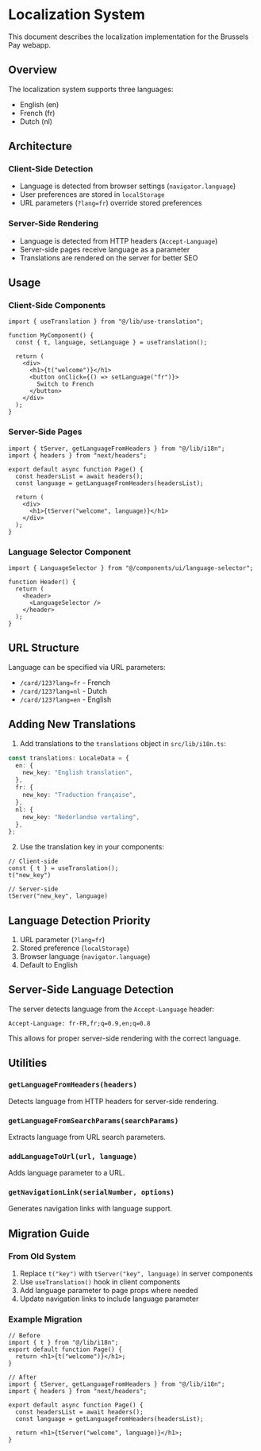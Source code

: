 # Localization System

This document describes the localization implementation for the Brussels Pay webapp.

## Overview

The localization system supports three languages:
- English (en)
- French (fr) 
- Dutch (nl)

## Architecture

### Client-Side Detection
- Language is detected from browser settings (`navigator.language`)
- User preferences are stored in `localStorage`
- URL parameters (`?lang=fr`) override stored preferences

### Server-Side Rendering
- Language is detected from HTTP headers (`Accept-Language`)
- Server-side pages receive language as a parameter
- Translations are rendered on the server for better SEO

## Usage

### Client-Side Components

```tsx
import { useTranslation } from "@/lib/use-translation";

function MyComponent() {
  const { t, language, setLanguage } = useTranslation();
  
  return (
    <div>
      <h1>{t("welcome")}</h1>
      <button onClick={() => setLanguage("fr")}>
        Switch to French
      </button>
    </div>
  );
}
```

### Server-Side Pages

```tsx
import { tServer, getLanguageFromHeaders } from "@/lib/i18n";
import { headers } from "next/headers";

export default async function Page() {
  const headersList = await headers();
  const language = getLanguageFromHeaders(headersList);
  
  return (
    <div>
      <h1>{tServer("welcome", language)}</h1>
    </div>
  );
}
```

### Language Selector Component

```tsx
import { LanguageSelector } from "@/components/ui/language-selector";

function Header() {
  return (
    <header>
      <LanguageSelector />
    </header>
  );
}
```

## URL Structure

Language can be specified via URL parameters:

- `/card/123?lang=fr` - French
- `/card/123?lang=nl` - Dutch  
- `/card/123?lang=en` - English

## Adding New Translations

1. Add translations to the `translations` object in `src/lib/i18n.ts`:

```ts
const translations: LocaleData = {
  en: {
    new_key: "English translation",
  },
  fr: {
    new_key: "Traduction française",
  },
  nl: {
    new_key: "Nederlandse vertaling",
  },
};
```

2. Use the translation key in your components:

```tsx
// Client-side
const { t } = useTranslation();
t("new_key")

// Server-side
tServer("new_key", language)
```

## Language Detection Priority

1. URL parameter (`?lang=fr`)
2. Stored preference (`localStorage`)
3. Browser language (`navigator.language`)
4. Default to English

## Server-Side Language Detection

The server detects language from the `Accept-Language` header:

```
Accept-Language: fr-FR,fr;q=0.9,en;q=0.8
```

This allows for proper server-side rendering with the correct language.

## Utilities

### `getLanguageFromHeaders(headers)`
Detects language from HTTP headers for server-side rendering.

### `getLanguageFromSearchParams(searchParams)`
Extracts language from URL search parameters.

### `addLanguageToUrl(url, language)`
Adds language parameter to a URL.

### `getNavigationLink(serialNumber, options)`
Generates navigation links with language support.

## Migration Guide

### From Old System

1. Replace `t("key")` with `tServer("key", language)` in server components
2. Use `useTranslation()` hook in client components
3. Add language parameter to page props where needed
4. Update navigation links to include language parameter

### Example Migration

```tsx
// Before
import { t } from "@/lib/i18n";
export default function Page() {
  return <h1>{t("welcome")}</h1>;
}

// After
import { tServer, getLanguageFromHeaders } from "@/lib/i18n";
import { headers } from "next/headers";

export default async function Page() {
  const headersList = await headers();
  const language = getLanguageFromHeaders(headersList);
  
  return <h1>{tServer("welcome", language)}</h1>;
}
``` 